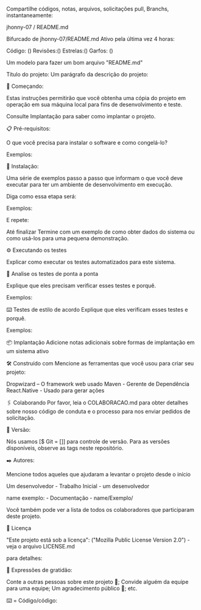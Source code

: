 Compartilhe códigos, notas, arquivos, solicitações
pull, Branchs, instantaneamente:

jhonny-07 / README.md

Bifurcado de jhonny-07/README.md
Ativo pela última vez 4 horas:

Código:  ()
Revisões:()
Estrelas:()
Garfos:  ()

Um modelo para fazer um bom arquivo "README.md"

Título do projeto:
Um parágrafo da descrição do projeto:

🚀 Começando:

Estas instruções permitirão que você obtenha uma cópia
do projeto em operação em sua máquina local para fins
de desenvolvimento e teste.

Consulte Implantação para saber como implantar o
projeto.

📋 Pré-requisitos:

O que você precisa para instalar o software e como
congelá-lo?

Exemplos:

🔧 Instalação:

Uma série de exemplos passo a passo que informam o que
você deve executar para ter um ambiente de
desenvolvimento em execução.

Diga como essa etapa será:

Exemplos:

E repete:

Até finalizar
Termine com um exemplo de como obter dados do sistema
ou como usá-los para uma pequena demonstração.

⚙️ Executando os testes

Explicar como executar os testes automatizados para
este sistema.

🔩 Analise os testes de ponta a ponta

Explique que eles precisam verificar esses testes e
porquê.

Exemplos:

⌨️ Testes de estilo de acordo
Explique que eles verificam esses testes e porquê.

Exemplos:

 📦 Implantação
Adicione notas adicionais sobre formas de implantação
em um sistema ativo

 🛠️ Construído com
Mencione as ferramentas que você usou para criar seu
projeto:

Dropwizard – O framework web usado
Maven - Gerente de Dependência
React.Native - Usado para gerar ações

🖇️ Colaborando
Por favor, leia o COLABORACAO.md para obter detalhes
sobre nosso código de conduta e o processo para nos
enviar pedidos de solicitação.

📌 Versão:

Nós usamos [$ Git = []]  para controle de versão. Para
as versões disponíveis, observe as tags neste
repositório.

✒️ Autores:

Mencione todos aqueles que ajudaram a levantar o
projeto desde o início

Um desenvolvedor - Trabalho Inicial - um desenvolvedor

name exemplo: - Documentação - name/Exemplo/

Você também pode ver a lista de todos os colaboradores
que participaram deste projeto.

📄 Licença

"Este projeto está sob a licença":  ("Mozilla Public
License Version 2.0") - veja o arquivo LICENSE.md 

para detalhes:

🎁 Expressões de gratidão:

Conte a outras pessoas sobre este projeto 📢;
Convide alguém da equipe para uma equipe;
Um agradecimento público 🤝;
etc. 

⌨️ = Código/código:

